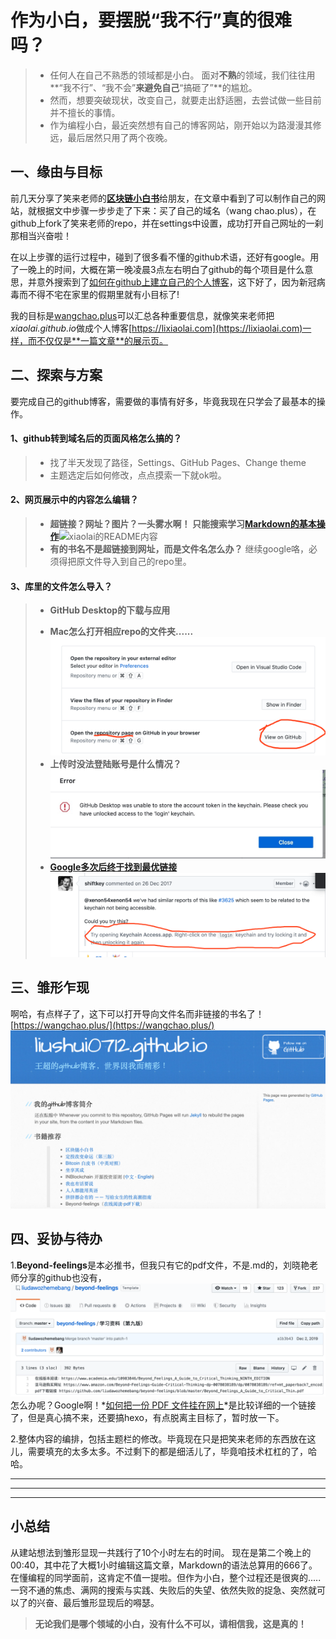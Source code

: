 # 作为小白，要摆脱“我不行”真的很难吗？

> *  任何人在自己不熟悉的领域都是小白。 面对**不熟**的领域，我们往往用**“我不行”、“我不会”**来避免自己**“搞砸了”**的尴尬。
> * 然而，想要突破现状，改变自己，就要走出舒适圈，去尝试做一些目前并不擅长的事情。
> * 作为编程小白，最近突然想有自己的博客网站，刚开始以为路漫漫其修远，最后居然只用了两个夜晚。

## 一、缘由与目标

前几天分享了笑来老师的[**区块链小白书**](https://blockchainlittlebook.com/#/)给朋友，在文章中看到了可以制作自己的网站，就根据文中步骤一步步走了下来：买了自己的域名（wang chao.plus），在github上fork了笑来老师的repo，并在settings中设置，成功打开自己网址的一刹那相当兴奋啦！

在以上步骤的运行过程中，碰到了很多看不懂的github术语，还好有google。用了一晚上的时间，大概在第一晚凌晨3点左右明白了github的每个项目是什么意思，并意外搜索到了[如何在github上建立自己的个人博客]([https://zhuanlan.zhihu.com/p/28321740](https://zhuanlan.zhihu.com/p/28321740)
)，这下好了，因为新冠病毒而不得不宅在家里的假期里就有小目标了!

我的目标是[wangchao.plus](https://wangchao.plus/)可以汇总各种重要信息，就像笑来老师把*xiaolai.github.io*做成个人博客[https://lixiaolai.com](https://lixiaolai.com)一样，而不仅仅是**一篇文章**的展示页。


## 二、探索与方案

要完成自己的github博客，需要做的事情有好多，毕竟我现在只学会了最基本的操作。

#### 1、github转到域名后的页面风格怎么搞的？

>  * 找了半天发现了路径，Settings、GitHub Pages、Change theme
> * 主题选定后如何修改，点点摸索一下就ok啦。

#### 2、网页展示中的内容怎么编辑？

>  * **超链接？网址？图片？一头雾水啊！
**只能搜索学习**[Markdown的基本操作](http://xianbai.me/learn-md/article/syntax/lists.html)**![xiaolai的README内容](http://github.com/liushui0712/liushui0712.github.io/raw/master/images/1.png)
> * **有的书名不是超链接到网址，而是文件名怎么办？**
继续google咯，必须得把原文件导入到自己的repo里。


#### 3、库里的文件怎么导入？
>  * **GitHub Desktop的下载与应用**
>  + **Mac怎么打开相应repo的文件夹......**![文件夹路径](images/2.png)
> + **上传时没法登陆账号是什么情况？**![Error](images/3.png)
> + **[Google多次后终于找到最优链接](https://github.com/desktop/desktop/issues/3680)**
![大神解答](images/4.png)


## 三、雏形乍现
啊哈，有点样子了，这下可以打开导向文件名而非链接的书名了！[https://wangchao.plus/](https://wangchao.plus/)
![雏形](images/5.png)



## 四、妥协与待办

1.**Beyond-feelings**是本必推书，但我只有它的pdf文件，不是.md的，刘晓艳老师分享的github也没有，![刘老师的github](images/6.png)
 怎么办呢？Google啊！*[如何把一份 PDF 文件挂在网上](https://jiap.me/tutorial/how-to-post-pdf-on-website/)*是比较详细的一个链接了，但是真心搞不来，还要搞hexo，有点脱离主目标了，暂时放一下。

2.整体内容的编排，包括主题栏的修改。毕竟现在只是把笑来老师的东西放在这儿，需要填充的太多太多。不过剩下的都是细活儿了，毕竟咱技术杠杠的了，哈哈。

---
---
---
## 小总结
从建站想法到雏形显现一共践行了10个小时左右的时间。
现在是第二个晚上的00:40，其中花了大概1小时编辑这篇文章，Markdown的语法总算用的666了。
在懂编程的同学面前，这肯定不值一提啦。但作为小白，整个过程还是很爽的.....一窍不通的焦虑、满网的搜索与实践、失败后的失望、依然失败的捉急、突然就可以了的兴奋、最后雏形显现后的嘚瑟。

> **无论我们是哪个领域的小白，没有什么不可以，请相信我，这是真的！**

